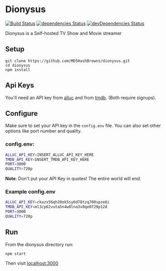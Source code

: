 # Dionysus 
[![Build Status](https://travis-ci.org/MD5HashBrowns/dionysus.svg?branch=master)](https://travis-ci.org/MD5HashBrowns/dionysus) [![dependencies Status](https://david-dm.org/md5hashbrowns/dionysus/status.svg)](https://david-dm.org/md5hashbrowns/dionysus) [![devDependencies Status](https://david-dm.org/md5hashbrowns/dionysus/dev-status.svg)](https://david-dm.org/md5hashbrowns/dionysus?type=dev)

Dionysus is a Self-hosted TV Show and Movie streamer

## Setup
```
git clone https://github.com/MD5HashBrowns/dionysus.git
cd dionysus
npm install
```
## Api Keys
You'll need an API key from [alluc](http://accounts.alluc.com/register.html) and from [tmdb](https://www.themoviedb.org/account/signup). (Both require signups). 

## Configure
Make sure to set your API key in the `config.env` file. You can also set other options like port number and quality.

### config.env:
```bash
ALLUC_API_KEY=INSERT_ALLUC_API_KEY_HERE
TMDB_API_KEY=INSERT_TMDB_API_KEY_HERE
PORT=3000
QUALITY=720p
```
__Note__: Don't put your API Key in quotes! The entire world will end.
### Example config.env
```bash
ALLUC_API_KEY=ckazx56qh20ok5sy6d78tzq700spze6i
TMDB_API_KEY=ml3cp62vuta5n4w8lna3v0qe0729p12d
PORT=3000
QUALITY=720p
```
## Run
From the dionysus directory run:
```
npm start
```

Then visit [localhost:3000](http://localhost:3000) 
